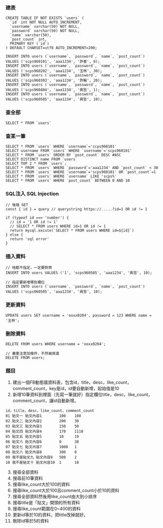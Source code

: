 
### 建表
```
CREATE TABLE IF NOT EXISTS `users` (
  `id` int NOT NULL AUTO_INCREMENT,
  `username` varchar(50) NOT NULL,
  `password` varchar(50) NOT NULL,
  `name` varchar(50),
  `post_count` int,
  PRIMARY KEY (`id`)
) DEFAULT CHARSET=utf8 AUTO_INCREMENT=200;

INSERT INTO users (`username`, `password`, `name`, `post_count`) VALUES ('scps960101', 'aaa1234', '許善', 0);
INSERT INTO users (`username`, `password`, `name`, `post_count`) VALUES ('scps960202', 'aaa1234', '玉林', 30);
INSERT INTO users (`username`, `password`, `name`, `post_count`) VALUES ('scps960303', 'aaa1234', '許輪', 20);
INSERT INTO users (`username`, `password`, `name`, `post_count`) VALUES ('scps960404', 'aaa1234', '爽哲', 1);
INSERT INTO users (`username`, `password`, `name`, `post_count`) VALUES ('scps960505', 'aaa1234', '爽哲', 10);
```


### 查全部
```
SELECT * FROM `users`
```

### 查某一筆
```
SELECT * FROM `users` WHERE `username`='scps960101'
SELECT username FROM `users` WHERE `username`='scps960101'
SELECT * FROM `users` ORDER BY `post_count` DESC #ASC
SELECT DISTINCT name FROM `users` 
SELECT TOP 2 * FROM `users`;
SELECT * FROM `users` WHERE `password`='aaa1234' AND `post_count` < 30
SELECT * FROM `users` WHERE `username`='scps960101' OR `post_count`=1
SELECT * FROM `users` WHERE `username` LIKE 'scps%'
SELECT * FROM `users` WHERE `post_count` BETWEEN 0 AND 10
```

### SQL注入 SQL Injection
```
// 後端 GET
const { id } = query // querystring https://.....?id=1 OR id != 1

if (typeof id === 'number') {
  // id = '1 OR id != 1'
  // SELECT * FROM users WHERE id=1 OR id != 1
  return mysql.excute(`SELECT * FROM users WHERE id=${id}`)
} else {
  return 'sql error'
}
```

### 插入資料
```
// 啥都不指定，一定要對齊
INSERT INTO users VALUES ('1', 'scps960505', 'aaa1234', '爽哲', 10);

// 指定要新增哪些欄位
INSERT INTO users (`username`, `password`, `name`, `post_count`) VALUES ('scps960505', 'aaa1234', '爽哲', 10);
```

### 更新資料
```
UPDATE users SET username = 'ooxx0204', password = 123 WHERE name = '玉林';
```

### 刪除資料
```
DELETE FROM users WHERE username = 'ooxx0204';

// 嚴重注意加條件，不然被資遣
DELETE FROM users;
```

### 題目
1. 建出一個FB動態牆資料表，包含id，title，desc，like_count，comment_count，key是id，id要自動新增，起始值是10
2. 新增10筆資料到裡面（先寫一筆就好）指定欄位title，desc，like_count，comment_count，讓id自動新增。
```
id，title，desc，like_count，comment_count
01 貼文一 貼文內容1        100    100
02 貼文二 貼文內容2        200    30
03 貼文三 貼文內容3        150    50
04 貼文四 貼文內容4        170    1110
05 貼文五 貼文內容5        10     19
06 貼文六 貼文內容6        0      38
07 貼文七 貼文內容7        1000   1
08 貼文八 貼文內容8        300    0
09 我不是貼文九 貼文內容9   500    2
10 我不是貼文十 貼文內容10  1      10
```

3. 搜尋全部資料
3. 搜尋前10筆資料
4. 搜尋like_count大於100的資料
5. 搜尋like_count大於100且comment_count小於10的資料
6. 搜尋全部資料然後用like_count由大到小排序
7. 搜尋title是「貼文」開頭的所有資料
8. 搜尋like_count範圍在0~400的資料
9. 更新id等於10的資料，把title改掉就好。
10. 刪除id等於5的資料